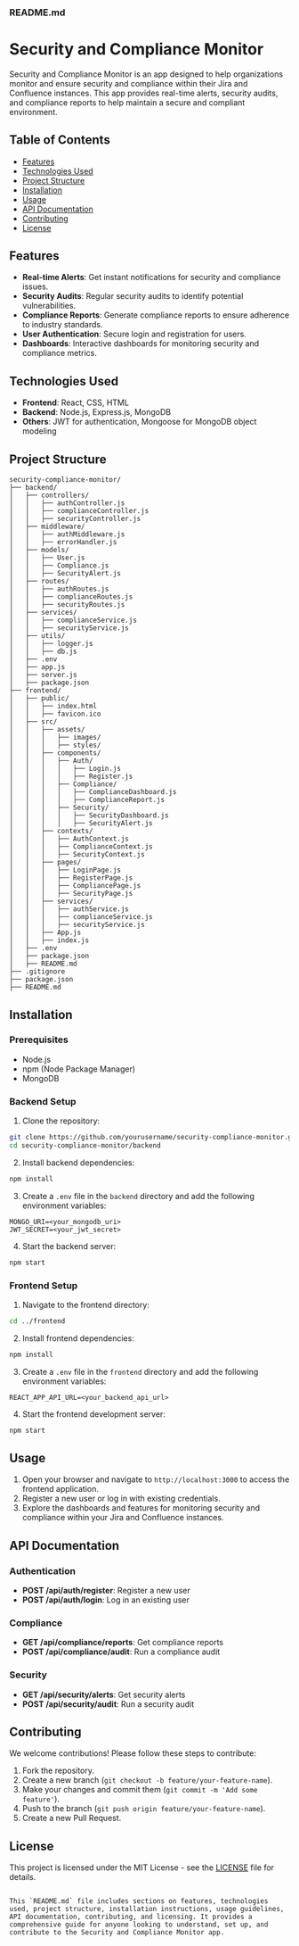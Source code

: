 ### README.md

# Security and Compliance Monitor

Security and Compliance Monitor is an app designed to help organizations monitor and ensure security and compliance within their Jira and Confluence instances. This app provides real-time alerts, security audits, and compliance reports to help maintain a secure and compliant environment.

## Table of Contents

- [Features](#features)
- [Technologies Used](#technologies-used)
- [Project Structure](#project-structure)
- [Installation](#installation)
- [Usage](#usage)
- [API Documentation](#api-documentation)
- [Contributing](#contributing)
- [License](#license)

## Features

- **Real-time Alerts**: Get instant notifications for security and compliance issues.
- **Security Audits**: Regular security audits to identify potential vulnerabilities.
- **Compliance Reports**: Generate compliance reports to ensure adherence to industry standards.
- **User Authentication**: Secure login and registration for users.
- **Dashboards**: Interactive dashboards for monitoring security and compliance metrics.

## Technologies Used

- **Frontend**: React, CSS, HTML
- **Backend**: Node.js, Express.js, MongoDB
- **Others**: JWT for authentication, Mongoose for MongoDB object modeling

## Project Structure

```
security-compliance-monitor/
├── backend/
│   ├── controllers/
│   │   ├── authController.js
│   │   ├── complianceController.js
│   │   ├── securityController.js
│   ├── middleware/
│   │   ├── authMiddleware.js
│   │   ├── errorHandler.js
│   ├── models/
│   │   ├── User.js
│   │   ├── Compliance.js
│   │   ├── SecurityAlert.js
│   ├── routes/
│   │   ├── authRoutes.js
│   │   ├── complianceRoutes.js
│   │   ├── securityRoutes.js
│   ├── services/
│   │   ├── complianceService.js
│   │   ├── securityService.js
│   ├── utils/
│   │   ├── logger.js
│   │   ├── db.js
│   ├── .env
│   ├── app.js
│   ├── server.js
│   ├── package.json
├── frontend/
│   ├── public/
│   │   ├── index.html
│   │   ├── favicon.ico
│   ├── src/
│   │   ├── assets/
│   │   │   ├── images/
│   │   │   ├── styles/
│   │   ├── components/
│   │   │   ├── Auth/
│   │   │   │   ├── Login.js
│   │   │   │   ├── Register.js
│   │   │   ├── Compliance/
│   │   │   │   ├── ComplianceDashboard.js
│   │   │   │   ├── ComplianceReport.js
│   │   │   ├── Security/
│   │   │   │   ├── SecurityDashboard.js
│   │   │   │   ├── SecurityAlert.js
│   │   ├── contexts/
│   │   │   ├── AuthContext.js
│   │   │   ├── ComplianceContext.js
│   │   │   ├── SecurityContext.js
│   │   ├── pages/
│   │   │   ├── LoginPage.js
│   │   │   ├── RegisterPage.js
│   │   │   ├── CompliancePage.js
│   │   │   ├── SecurityPage.js
│   │   ├── services/
│   │   │   ├── authService.js
│   │   │   ├── complianceService.js
│   │   │   ├── securityService.js
│   │   ├── App.js
│   │   ├── index.js
│   ├── .env
│   ├── package.json
│   ├── README.md
├── .gitignore
├── package.json
├── README.md
```

## Installation

### Prerequisites

- Node.js
- npm (Node Package Manager)
- MongoDB

### Backend Setup

1. Clone the repository:

```sh
git clone https://github.com/yourusername/security-compliance-monitor.git
cd security-compliance-monitor/backend
```

2. Install backend dependencies:

```sh
npm install
```

3. Create a `.env` file in the `backend` directory and add the following environment variables:

```
MONGO_URI=<your_mongodb_uri>
JWT_SECRET=<your_jwt_secret>
```

4. Start the backend server:

```sh
npm start
```

### Frontend Setup

1. Navigate to the frontend directory:

```sh
cd ../frontend
```

2. Install frontend dependencies:

```sh
npm install
```

3. Create a `.env` file in the `frontend` directory and add the following environment variables:

```
REACT_APP_API_URL=<your_backend_api_url>
```

4. Start the frontend development server:

```sh
npm start
```

## Usage

1. Open your browser and navigate to `http://localhost:3000` to access the frontend application.
2. Register a new user or log in with existing credentials.
3. Explore the dashboards and features for monitoring security and compliance within your Jira and Confluence instances.

## API Documentation

### Authentication

- **POST /api/auth/register**: Register a new user
- **POST /api/auth/login**: Log in an existing user

### Compliance

- **GET /api/compliance/reports**: Get compliance reports
- **POST /api/compliance/audit**: Run a compliance audit

### Security

- **GET /api/security/alerts**: Get security alerts
- **POST /api/security/audit**: Run a security audit

## Contributing

We welcome contributions! Please follow these steps to contribute:

1. Fork the repository.
2. Create a new branch (`git checkout -b feature/your-feature-name`).
3. Make your changes and commit them (`git commit -m 'Add some feature'`).
4. Push to the branch (`git push origin feature/your-feature-name`).
5. Create a new Pull Request.

## License

This project is licensed under the MIT License - see the [LICENSE](LICENSE) file for details.
```

This `README.md` file includes sections on features, technologies used, project structure, installation instructions, usage guidelines, API documentation, contributing, and licensing. It provides a comprehensive guide for anyone looking to understand, set up, and contribute to the Security and Compliance Monitor app.
